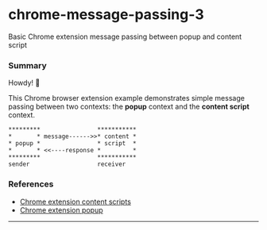 # chrome-message-passing-3
Basic Chrome extension message passing between popup and content script

### Summary


Howdy! 👋

This Chrome browser extension example demonstrates simple message passing between two contexts: the **popup** context and the **content script** context.

```
*********                ***********
*       * message------>>* content *
* popup *                * script  *
*       * <<----response *         *
*********                ***********
sender                   receiver
```

### References
  + [Chrome extension content scripts][g_cs]
  + [Chrome extension popup][g_popup]

---
[g_cs]: https://developer.chrome.com/docs/extensions/develop/concepts/content-scripts
[g_popup]: https://developer.chrome.com/docs/extensions/develop/ui/add-popup
